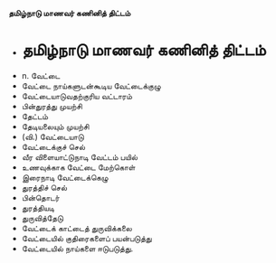 **தமிழ்நாடு மாணவர் கணினித் திட்டம்**
- # தமிழ்நாடு மாணவர் கணினித் திட்டம்
- n. வேட்டை
- வேட்டை நாய்களுடன்கூடிய வேட்டைக்குழு
- வேட்டையாடுவதற்குரிய வட்டாரம்
- பின்துரத்து முயற்சி
- தேட்டம்
- தேடியலையும் முயற்சி
- (வி.) வேட்டையாடு
- வேட்டைக்குச் செல்
- வீர விளையாட்டுநாடி வேட்டம் பயில்
- உணவுக்காக வேட்டை மேற்கொள்
- இரைநாடி வேட்டைக்கெழு
- துரத்திச் செல்
- பின்தொடர்
- துரத்தியடி
- துருவித்தேடு
- வேட்டைக் காட்டைத் துருவிக்கலை
- வேட்டையில் குதிரைகளைப் பயன்படுத்து
- வேட்டையில் நாய்களை ஈடுபடுத்து.


